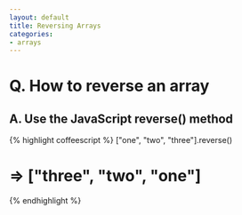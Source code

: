 ```yaml
---
layout: default
title: Reversing Arrays
categories:
- arrays
---
```


Q. How to reverse an array
==========================

A. Use the JavaScript reverse() method
--------------------------------------

{% highlight coffeescript %}
["one", "two", "three"].reverse()
# => ["three", "two", "one"]
{% endhighlight %}




